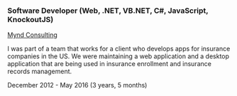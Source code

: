 <div class="d-flex flex-column flex-md-row justify-content-between mb-5">
    <div class="flex-grow-1">
        <h3 class="mb-0">Software Developer (Web, .NET, VB.NET, C#, JavaScript, KnockoutJS)</h3>
        <div class="subheading mb-3">
            <a href="http://www.myndconsulting.com/">Mynd Consulting</a>
        </div>
        <p>I was part of a team that works for a client who develops apps for insurance companies in the US. We were maintaining a web application and a desktop application that are being used in insurance enrollment and insurance records management.</p>
    </div>
    <div class="flex-shrink-0"><span class="text-primary">December 2012 - May 2016 (3 years, 5 months)</span></div>
</div>